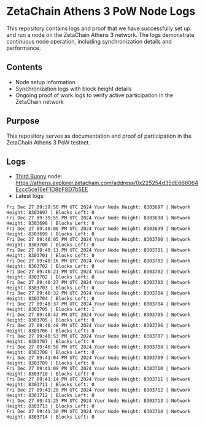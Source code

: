 # ZetaChain Athens 3 PoW Node Logs
This repository contains logs and proof that we have successfully set up and run a node on the ZetaChain Athens 3 network. The logs demonstrate continuous node operation, including synchronization details and performance.

## Contents
- Node setup information
- Synchronization logs with block height details
- Ongoing proof of work logs to verify active participation in the ZetaChain network

## Purpose
This repository serves as documentation and proof of participation in the ZetaChain Athens 3 PoW testnet.

## Logs

- [Third Bunny](https://thirdbunny.xyz/) node: https://athens.explorer.zetachain.com/address/0x225254d35dE666064Eccc5ce16eF1D8bF8D7b5EE
- Latest logs:
```
Fri Dec 27 09:39:50 PM UTC 2024 Your Node Height: 8303697 | Network Height: 8303697 | Blocks Left: 0
Fri Dec 27 09:39:55 PM UTC 2024 Your Node Height: 8303698 | Network Height: 8303698 | Blocks Left: 0
Fri Dec 27 09:40:00 PM UTC 2024 Your Node Height: 8303699 | Network Height: 8303699 | Blocks Left: 0
Fri Dec 27 09:40:05 PM UTC 2024 Your Node Height: 8303700 | Network Height: 8303700 | Blocks Left: 0
Fri Dec 27 09:40:11 PM UTC 2024 Your Node Height: 8303701 | Network Height: 8303701 | Blocks Left: 0
Fri Dec 27 09:40:16 PM UTC 2024 Your Node Height: 8303702 | Network Height: 8303702 | Blocks Left: 0
Fri Dec 27 09:40:21 PM UTC 2024 Your Node Height: 8303702 | Network Height: 8303702 | Blocks Left: 0
Fri Dec 27 09:40:27 PM UTC 2024 Your Node Height: 8303703 | Network Height: 8303703 | Blocks Left: 0
Fri Dec 27 09:40:32 PM UTC 2024 Your Node Height: 8303704 | Network Height: 8303704 | Blocks Left: 0
Fri Dec 27 09:40:37 PM UTC 2024 Your Node Height: 8303704 | Network Height: 8303705 | Blocks Left: 1
Fri Dec 27 09:40:42 PM UTC 2024 Your Node Height: 8303705 | Network Height: 8303705 | Blocks Left: 0
Fri Dec 27 09:40:48 PM UTC 2024 Your Node Height: 8303706 | Network Height: 8303706 | Blocks Left: 0
Fri Dec 27 09:40:53 PM UTC 2024 Your Node Height: 8303707 | Network Height: 8303707 | Blocks Left: 0
Fri Dec 27 09:40:58 PM UTC 2024 Your Node Height: 8303708 | Network Height: 8303708 | Blocks Left: 0
Fri Dec 27 09:41:04 PM UTC 2024 Your Node Height: 8303709 | Network Height: 8303709 | Blocks Left: 0
Fri Dec 27 09:41:09 PM UTC 2024 Your Node Height: 8303710 | Network Height: 8303710 | Blocks Left: 0
Fri Dec 27 09:41:14 PM UTC 2024 Your Node Height: 8303711 | Network Height: 8303711 | Blocks Left: 0
Fri Dec 27 09:41:20 PM UTC 2024 Your Node Height: 8303712 | Network Height: 8303712 | Blocks Left: 0
Fri Dec 27 09:41:25 PM UTC 2024 Your Node Height: 8303713 | Network Height: 8303713 | Blocks Left: 0
Fri Dec 27 09:41:30 PM UTC 2024 Your Node Height: 8303714 | Network Height: 8303714 | Blocks Left: 0
```

